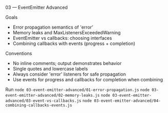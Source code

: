 03 — EventEmitter Advanced

Goals
- Error propagation semantics of 'error'
- Memory leaks and MaxListenersExceededWarning
- EventEmitter vs callbacks: choosing interfaces
- Combining callbacks with events (progress + completion)

Conventions
- No inline comments; output demonstrates behavior
- Single quotes and lowercase labels
- Always consider 'error' listeners for safe propagation
- Use events for progress and callbacks for completion when combining

Run
`node 03-event-emitter-advanced/01-error-propagation.js`
`node 03-event-emitter-advanced/02-memory-leaks.js`
`node 03-event-emitter-advanced/03-event-vs-callbacks.js`
`node 03-event-emitter-advanced/04-combining-callbacks-events.js`
